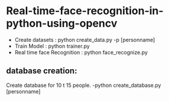 # Real-time-face-recognition-in-python-using-opencv

- Create datasets : python create_data.py -p [personname]
- Train Model : python trainer.py
- Real time face Recognition : python face_recognize.py

## database creation:

Create database for 10 t 15 people.
-python create_database.py [personname]
